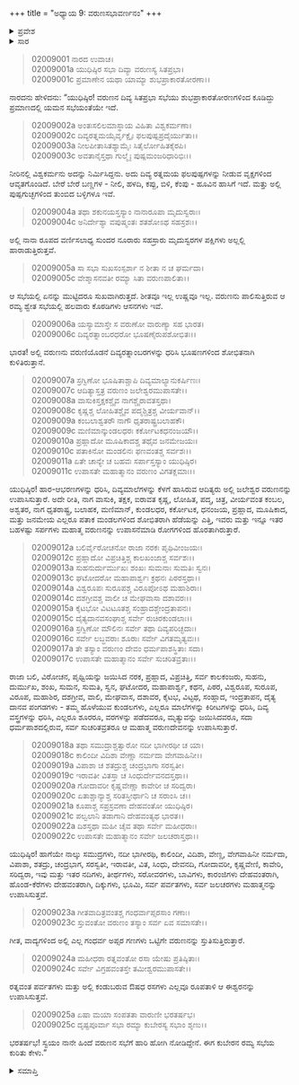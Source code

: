 +++
title = "ಅಧ್ಯಾಯ 9: ವರುಣಸಭಾವರ್ಣನಂ"
+++

<details><summary>ಪ್ರವೇಶ</summary>


।।   ಓಂ ಓಂ ನಮೋ ನಾರಾಯಣಾಯ।।   ಶ್ರೀ ವೇದವ್ಯಾಸಾಯ ನಮಃ ।।

ಶ್ರೀ ಕೃಷ್ಣದ್ವೈಪಾಯನ ವೇದವ್ಯಾಸ ವಿರಚಿತ  

**ಶ್ರೀ ಮಹಾಭಾರತ**

**ಸಭಾ ಪರ್ವ**

**ಸಭಾ ಪರ್ವ**

**ಅಧ್ಯಾಯ 9**

</details>


<details><summary>ಸಾರ</summary>

ವರುಣಸಭೆಯ ವರ್ಣನೆ (1-23)

</details>



> 02009001 ನಾರದ ಉವಾಚ।  
02009001a ಯುಧಿಷ್ಠಿರ ಸಭಾ ದಿವ್ಯಾ ವರುಣಸ್ಯ ಸಿತಪ್ರಭಾ।  
02009001c ಪ್ರಮಾಣೇನ ಯಥಾ ಯಾಮ್ಯಾ ಶುಭಪ್ರಾಕಾರತೋರಣಾ।।

ನಾರದನು ಹೇಳಿದನು: “ಯುಧಿಷ್ಠಿರ! ವರುಣನ ದಿವ್ಯ ಸಿತಪ್ರಭಾ ಸಭೆಯು ಶುಭಪ್ರಾಕಾರತೋರಣಗಳಿಂದ ಕೂಡಿದ್ದು ಪ್ರಮಾಣದಲ್ಲಿ ಯಮನ ಸಭೆಯಂತೆಯೇ ಇದೆ.

> 02009002a ಅಂತಃಸಲಿಲಮಾಸ್ಥಾಯ ವಿಹಿತಾ ವಿಶ್ವಕರ್ಮಣಾ।  
02009002c ದಿವ್ಯರತ್ನಮಯೈರ್ವೃಕ್ಷೈಃ ಫಲಪುಷ್ಪಪ್ರದೈರ್ಯುತಾ।।  
02009003a ನೀಲಪೀತಾಸಿತಶ್ಯಾಮೈಃ ಸಿತೈರ್ಲೋಹಿತಕೈರಪಿ।  
02009003c ಅವತಾನೈಸ್ತಥಾ ಗುಲ್ಮೈಃ ಪುಷ್ಪಮಂಜರಿಧಾರಿಭಿಃ।।

ನೀರಿನಲ್ಲಿ ವಿಶ್ವಕರ್ಮನು ಅದನ್ನು ನಿರ್ಮಿಸಿದ್ದನು. ಅದು ದಿವ್ಯ ರತ್ನಮಯ ಫಲಪುಷ್ಪಗಳನ್ನು ನೀಡುವ ವೃಕ್ಷಗಳಿಂದ ಆವೃತಗೊಂಡಿದೆ. ಬೇರೆ ಬೇರೆ ಬಣ್ಣಗಳ - ನೀಲಿ, ಹಳದಿ, ಕಪ್ಪು, ಬಿಳಿ, ಕೆಂಪು - ಹೂವಿನ ಹಾಸಿಗೆ ಇದೆ. ಮತ್ತು ಅಲ್ಲಿ ಪುಷ್ಪಗುಚ್ಛಗಳಿಂದ ತುಂಬಿದ ಬಳ್ಳಿಗಳೂ ಇವೆ.

> 02009004a ತಥಾ ಶಕುನಯಸ್ತಸ್ಯಾಂ ನಾನಾರೂಪಾ ಮೃದುಸ್ವರಾಃ।  
02009004c ಅನಿರ್ದೇಶ್ಯಾ ವಪುಷ್ಮಂತಃ ಶತಶೋಽಥ ಸಹಸ್ರಶಃ।।

ಅಲ್ಲಿ ನಾನಾ ರೂಪದ ವರ್ಣಿಸಲಾಧ್ಯ ಸುಂದರ ನೂರಾರು ಸಹಸ್ರಾರು ಮೃದುಸ್ವರಗಳ ಪಕ್ಷಿಗಳು ಅಲ್ಲಲ್ಲಿ ಹಾರಾಡುತ್ತಿರುತ್ತವೆ.

> 02009005a ಸಾ ಸಭಾ ಸುಖಸಂಸ್ಪರ್ಶಾ ನ ಶೀತಾ ನ ಚ ಘರ್ಮದಾ।  
02009005c ವೇಶ್ಮಾಸನವತೀ ರಮ್ಯಾ ಸಿತಾ ವರುಣಪಾಲಿತಾ।।

ಆ ಸಭೆಯಲ್ಲಿ ಏನನ್ನು ಮುಟ್ಟಿದರೂ ಸುಖವಾಗಿರುತ್ತದೆ. ಶೀತವೂ ಇಲ್ಲ ಉಷ್ಣವೂ ಇಲ್ಲ. ವರುಣನು ಪಾಲಿಸುತ್ತಿರುವ ಆ ರಮ್ಯ ಶ್ವೇತ ಸಭೆಯಲ್ಲಿ ಹಲವಾರು ಕೊಠಡಿಗಳು ಆಸನಗಳು ಇವೆ.

> 02009006a ಯಸ್ಯಾಮಾಸ್ತೇ ಸ ವರುಣೋ ವಾರುಣ್ಯಾ ಸಹ ಭಾರತ।  
02009006c ದಿವ್ಯರತ್ನಾಂಬರಧರೋ ಭೂಷಣೈರುಪಶೋಭಿತಃ।।

ಭಾರತ! ಅಲ್ಲಿ ವರುಣನು ವರುಣಿಯೊಡನೆ ದಿವ್ಯರತ್ನಾಂಬರಗಳನ್ನು ಧರಿಸಿ ಭೂಷಣಗಳಿಂದ ಶೋಭಿತನಾಗಿ ಕುಳಿತಿರುತ್ತಾನೆ.

> 02009007a ಸ್ರಗ್ವಿಣೋ ಭೂಷಿತಾಶ್ಚಾಪಿ ದಿವ್ಯಮಾಲ್ಯಾನುಕರ್ಷಿಣಃ।  
02009007c ಆದಿತ್ಯಾಸ್ತತ್ರ ವರುಣಂ ಜಲೇಶ್ವರಮುಪಾಸತೇ।।   
02009008a ವಾಸುಕಿಸ್ತಕ್ಷಕಶ್ಚೈವ ನಾಗಶ್ಚೈರಾವತಸ್ತಥಾ।  
02009008c ಕೃಷ್ಣಶ್ಚ ಲೋಹಿತಶ್ಚೈವ ಪದ್ಮಶ್ಚಿತ್ರಶ್ಚ ವೀರ್ಯವಾನ್।।  
02009009a ಕಂಬಲಾಶ್ವತರೌ ನಾಗೌ ಧೃತರಾಷ್ಟ್ರಬಲಾಹಕೌ।  
02009009c ಮಣಿಮಾನ್ಕುಂಡಲಧರಃ ಕರ್ಕೋಟಕಧನಂಜಯೌ।।  
02009010a ಪ್ರಹ್ಲಾದೋ ಮೂಷಿಕಾದಶ್ಚ ತಥೈವ ಜನಮೇಜಯಃ।  
02009010c ಪತಾಕಿನೋ ಮಂಡಲಿನಃ ಫಣವಂತಶ್ಚ ಸರ್ವಶಃ।।  
02009011a ಏತೇ ಚಾನ್ಯೇ ಚ ಬಹವಃ ಸರ್ಪಾಸ್ತಸ್ಯಾಂ ಯುಧಿಷ್ಠಿರ।  
02009011c ಉಪಾಸತೇ ಮಹಾತ್ಮಾನಂ ವರುಣಂ ವಿಗತಕ್ಲಮಾಃ।।

ಯುಧಿಷ್ಠಿರ! ಹಾರ-ಆಭರಣಗಳನ್ನು ಧರಿಸಿ, ದಿವ್ಯಮಾಲೆಗಳನ್ನು ಕೆಳಗೆ ಹಾಸಿರುವ ಆದಿತ್ಯರು ಅಲ್ಲಿ ಜಲೇಶ್ವರ ವರುಣನನ್ನು ಉಪಾಸಿಸುತ್ತಾರೆ. ಅದೇ ರೀತಿ, ನಾಗ ವಾಸುಕಿ, ತಕ್ಷಕ, ಐರಾವತ ಕೃಷ್ಣ, ಲೋಹಿತ, ಪದ್ಮ, ಚಿತ್ರ, ವೀರ್ಯವಂತ ಕಂಬಲ, ಅಶ್ವತರ, ನಾಗ ಧೃತರಾಷ್ಟ್ರ, ಬಲಾಹಕ, ಮಣಿಮಾನ್, ಕುಂಡಲಧರ, ಕರ್ಕೋಟಕ, ಧನಂಜಯ, ಪ್ರಹ್ಲಾದ, ಮೂಷಿಕಾದ, ಮತ್ತು ಜನಮೇಯ ಎಲ್ಲರೂ ಪತಾಕ ಮಂಡಲಗಳಿಂದ ಶೋಭಿತರಾಗಿ ಹೆಡೆಯನ್ನು ಎತ್ತಿ, ಇವರು ಮತ್ತು ಇನ್ನೂ ಇತರ ಬಹಳಷ್ಟು ಸರ್ಪಗಳು ಮಹಾತ್ಮ ವರುಣನನ್ನು ಉಪಾಸನೆಮಾಡಿ ರೋಗಗಳಿಂದ ಹೊರತಾಗಿರುತ್ತಾರೆ.

> 02009012a ಬಲಿರ್ವೈರೋಚನೋ ರಾಜಾ ನರಕಃ ಪೃಥಿವೀಂಜಯಃ।  
02009012c ಪ್ರಹ್ಲಾದೋ ವಿಪ್ರಚಿತ್ತಿಶ್ಚ ಕಾಲಖಂಜಾಶ್ಚ ಸರ್ವಶಃ।।  
02009013a ಸುಹನುರ್ದುರ್ಮುಖಃ ಶಂಖಃ ಸುಮನಾಃ ಸುಮತಿಃ ಸ್ವನಃ।  
02009013c ಘಟೋದರೋ ಮಹಾಪಾರ್ಶ್ವಃ ಕ್ರಥನಃ ಪಿಠರಸ್ತಥಾ।।  
02009014a ವಿಶ್ವರೂಪಃ ಸುರೂಪಶ್ಚ ವಿರೂಪೋಽಥ ಮಹಾಶಿರಾಃ।  
02009014c ದಶಗ್ರೀವಶ್ಚ ವಾಲೀ ಚ ಮೇಘವಾಸಾ ದಶಾವರಃ।।   
02009015a ಕೈಟಭೋ ವಿಟಟೂತಶ್ಚ ಸಂಹ್ರಾದಶ್ಚೇಂದ್ರತಾಪನಃ।  
02009015c ದೈತ್ಯದಾನವಸಂಘಾಶ್ಚ ಸರ್ವೇ ರುಚಿರಕುಂಡಲಾಃ।।  
02009016a ಸ್ರಗ್ವಿಣೋ ಮೌಲಿನಃ ಸರ್ವೇ ತಥಾ ದಿವ್ಯಪರಿಚ್ಛದಾಃ।  
02009016c ಸರ್ವೇ ಲಬ್ಧವರಾಃ ಶೂರಾಃ ಸರ್ವೇ ವಿಗತಮೃತ್ಯವಃ।।  
02009017a ತೇ ತಸ್ಯಾಂ ವರುಣಂ ದೇವಂ ಧರ್ಮಪಾಶಸ್ಥಿತಾಃ ಸದಾ।  
02009017c ಉಪಾಸತೇ ಮಹಾತ್ಮಾನಂ ಸರ್ವೇ ಸುಚರಿತವ್ರತಾಃ।।

ರಾಜಾ ಬಲಿ, ವಿರೋಚನ, ಪೃಥ್ವಿಯನ್ನು ಜಯಿಸಿದ ನರಕ, ಪ್ರಹ್ಲಾದ, ವಿಪ್ರಚಿತ್ತಿ, ಸರ್ವ ಕಾಲಕಂಜರು, ಸುಹನು, ದುರ್ಮುಖ, ಶಂಖ, ಸುಮನ, ಸುಮತಿ, ಸ್ವನ, ಘಟೋದರ, ಮಹಾಪಾರ್ಶ್ವ, ಕಥನ, ಪಿಠರ, ವಿಶ್ವರೂಪ, ಸುರೂಪ, ವಿರೂಪ, ಮಹಾಶಿರ, ದಶಗ್ರೀವ, ವಾಲಿ, ಮೇಘವಾಸ, ದಶಾವರ, ಕೈಟಭ, ವಿಟ್ಟಥ, ಸಂಹ್ಲಾದ, ಇಂದ್ರತಾಪನ, ದೈತ್ಯ ದಾನವ ಪಂಗಡಗಳು - ತಮ್ಮ ಹೊಳೆಯುವ ಕುಂಡಲಗಳು, ಎಲ್ಲರೂ ಮಾಲೆಗಳನ್ನು ಕಿರೀಟಗಳನ್ನು ಧರಿಸಿ, ದಿವ್ಯ ವಸ್ತ್ರಗಳನ್ನು ಧರಿಸಿ, ಎಲ್ಲರೂ ಶೂರರೂ, ವರಗಳನ್ನು ಪಡೆದವರೂ, ಮೃತ್ಯುವನ್ನು ಜಯಿಸಿದವರೂ, ಸದಾ ಧರ್ಮಪಾಶದಲ್ಲಿರುವ, ಸರ್ವ ಸುಚರಿತವ್ರತರೂ ಆ ಮಹಾತ್ಮ ವರುಣದೇವನನ್ನು ಉಪಾಸಿಸುತ್ತಾರೆ.

> 02009018a ತಥಾ ಸಮುದ್ರಾಶ್ಚತ್ವಾರೋ ನದೀ ಭಾಗೀರಥೀ ಚ ಯಾ।  
02009018c ಕಾಲಿಂದೀ ವಿದಿಶಾ ವೇಣ್ಣಾ ನರ್ಮದಾ ವೇಗವಾಹಿನೀ।।  
02009019a ವಿಪಾಶಾ ಚ ಶತದ್ರುಶ್ಚ ಚಂದ್ರಭಾಗಾ ಸರಸ್ವತೀ।  
02009019c ಇರಾವತೀ ವಿತಸ್ತಾ ಚ ಸಿಂಧುರ್ದೇವನದಸ್ತಥಾ।।  
02009020a ಗೋದಾವರೀ ಕೃಷ್ಣವೇಣ್ಣಾ ಕಾವೇರೀ ಚ ಸರಿದ್ವರಾ।   
02009020c ಏತಾಶ್ಚಾನ್ಯಾಶ್ಚ ಸರಿತಸ್ತೀರ್ಥಾನಿ ಚ ಸರಾಂಸಿ ಚ।।  
02009021a ಕೂಪಾಶ್ಚ ಸಪ್ರಸ್ರವಣಾ ದೇಹವಂತೋ ಯುಧಿಷ್ಠಿರ।  
02009021c ಪಲ್ವಲಾನಿ ತಡಾಗಾನಿ ದೇಹವಂತ್ಯಥ ಭಾರತ।।  
02009022a ದಿಶಸ್ತಥಾ ಮಹೀ ಚೈವ ತಥಾ ಸರ್ವೇ ಮಹೀಧರಾಃ।  
02009022c ಉಪಾಸತೇ ಮಹಾತ್ಮಾನಂ ಸರ್ವೇ ಜಲಚರಾಸ್ತಥಾ।।

ಯುಧಿಷ್ಠಿರ! ಹಾಗೆಯೇ ನಾಲ್ಕು ಸಮುದ್ರಗಳು, ನದೀ ಭಾಗೀರಥಿ, ಕಾಲಿಂದೀ, ವಿದಿಶಾ, ವೇಣ್ಣ, ವೇಗವಾಹಿನೀ ನರ್ಮದಾ, ವಿಪಾಶಾ, ಶತದ್ರು, ಚಂದ್ರಭಾಗ, ಸರಸ್ವತೀ, ಇರಾವತೀ, ವಿತ, ಸಿಂಧು, ದೇವನದಿ, ಗೋದಾವರೀ, ಕೃಷ್ಣವೇಣಿ, ಕಾವೇರಿ, ಸರಿದ್ವರಾ, ಇವು ಮತ್ತು ಇತರ ನದಿಗಳು, ತೀರ್ಥಗಳು, ಸರೋವರಗಳು, ಬಾವಿಗಳು, ಕಾರಂಜಿಗಳು ದೇಹವಂತರಾಗಿ, ಹೊಂಡ-ಕೆರೆಗಳು ದೇಹವಂತರಾಗಿ, ದಿಕ್ಕುಗಳು, ಭೂಮಿ, ಸರ್ವ ಪರ್ವತಗಳು, ಸರ್ವ ಜಲಚರಗಳು ಮಹಾತ್ಮನನ್ನು ಉಪಾಸಿಸುತ್ತವೆ.

> 02009023a ಗೀತವಾದಿತ್ರವಂತಶ್ಚ ಗಂಧರ್ವಾಪ್ಸರಸಾಂ ಗಣಾಃ।  
02009023c ಸ್ತುವಂತೋ ವರುಣಂ ತಸ್ಯಾಂ ಸರ್ವ ಏವ ಸಮಾಸತೇ।।

ಗೀತ, ವಾದ್ಯಗಳಿಂದ ಅಲ್ಲಿ ಎಲ್ಲ ಗಂಧರ್ವ ಅಪ್ಸರ ಗಣಗಳು ಒಟ್ಟಿಗೇ ವರುಣನನ್ನು ಸ್ತುತಿಸುತ್ತಿರುತ್ತಾರೆ.

> 02009024a ಮಹೀಧರಾ ರತ್ನವಂತೋ ರಸಾ ಯೇಷು ಪ್ರತಿಷ್ಠಿತಾಃ।  
02009024c ಸರ್ವೇ ವಿಗ್ರಹವಂತಸ್ತೇ ತಮೀಶ್ವರಮುಪಾಸತೇ।।

ರತ್ನವಂತ ಪರ್ವತಗಳು ಮತ್ತು ಅಲ್ಲಿ ಕಂಡುಬರುವ ಔಷಧ ರಸಗಳು ಎಲ್ಲವೂ ರೂಪತಾಳಿ ಆ ಈಶ್ವರನನ್ನು ಉಪಾಸಿಸುತ್ತವೆ.

> 02009025a ಏಷಾ ಮಯಾ ಸಂಪತತಾ ವಾರುಣೀ ಭರತರ್ಷಭ।  
02009025c ದೃಷ್ಟಪೂರ್ವಾ ಸಭಾ ರಮ್ಯಾ ಕುಬೇರಸ್ಯ ಸಭಾಂ ಶೃಣು।।

ಭರತರ್ಷಭ! ಸ್ವಯಂ ನಾನೇ ಹಿಂದೆ ವರುಣನ ಸಭೆಗೆ ಹಾರಿ ಹೋಗಿ ನೋಡಿದ್ದೇನೆ. ಈಗ ಕುಬೇರನ ರಮ್ಯ ಸಭೆಯ ಕುರಿತು ಕೇಳು.”



<details><summary>ಸಮಾಪ್ತಿ</summary>


ಇತಿ ಶ್ರೀ ಮಹಾಭಾರತೇ ಸಭಾಪರ್ವಣಿ ಸಭಾಪರ್ವಣಿ ವರುಣಸಭಾವರ್ಣನಂ ನಾಮ ನವಮೋಽಧ್ಯಾಯಃ।।  
ಇದು ಶ್ರೀಮಹಾಭಾರತದಲ್ಲಿ ಸಭಾಪರ್ವದಲ್ಲಿ ಸಭಾ ಪರ್ವದಲ್ಲಿ ವರುಣಸಭಾವರ್ಣನೆ ಎನ್ನುವ ಒಂಭತ್ತನೆಯ ಅಧ್ಯಾಯವು.



</details>
